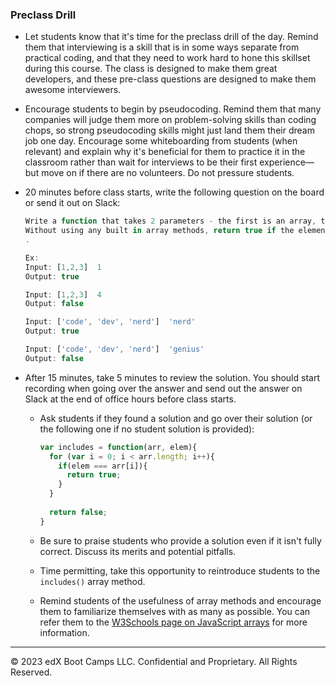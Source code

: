### Preclass Drill

* Let students know that it's time for the preclass drill of the day. Remind them that interviewing is a skill that is in some ways separate from practical coding, and that they need to work hard to hone this skillset during this course. The class is designed to make them great developers, and these pre-class questions are designed to make them awesome interviewers.

* Encourage students to begin by pseudocoding. Remind them that many companies will judge them more on problem-solving skills than coding chops, so strong pseudocoding skills might just land them their dream job one day. Encourage some whiteboarding from students (when relevant) and explain why it's beneficial for them to practice it in the classroom rather than wait for interviews to be their first experience—but move on if there are no volunteers. Do not pressure students.

* 20 minutes before class starts, write the following question on the board or send it out on Slack:

  ```js
  Write a function that takes 2 parameters - the first is an array, the second is an element that may or may not be in the array. 
  Without using any built in array methods, return true if the element is in the array or false otherwise. 
  . 

  Ex:
  Input: [1,2,3]  1
  Output: true

  Input: [1,2,3]  4
  Output: false

  Input: ['code', 'dev', 'nerd']  'nerd'
  Output: true

  Input: ['code', 'dev', 'nerd']  'genius'
  Output: false
  ```
 
* After 15 minutes, take 5 minutes to review the solution. You should start recording when going over the answer and send out the answer on Slack at the end of office hours before class starts.

  * Ask students if they found a solution and go over their solution (or the following one if no student solution is provided):

    ```js
    var includes = function(arr, elem){
      for (var i = 0; i < arr.length; i++){
        if(elem === arr[i]){
          return true;
        }
      }
      
      return false;
    }
    ```

  * Be sure to praise students who provide a solution even if it isn't fully correct. Discuss its merits and potential pitfalls. 

  * Time permitting, take this opportunity to reintroduce students to the `includes()` array method.
 
  * Remind students of the usefulness of array methods and encourage them to familiarize themselves with as many as possible. You can refer them to the [W3Schools page on JavaScript arrays](https://www.w3schools.com/jsref/jsref_obj_array.asp) for more information.

---

© 2023 edX Boot Camps LLC. Confidential and Proprietary. All Rights Reserved.
